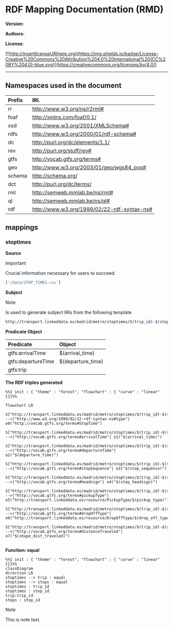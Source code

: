# RDF Mapping Documentation (RMD)

**Version:**

**Authors**:

**License**:

[![http://insertlicenseURIhere.org](https://img.shields.io/badge/License-Creative%20Commons%20Attribution%204.0%20International%20(CC%20BY%204.0)-blue.svg)](https://creativecommons.org/licenses/by/4.0/)

------


## **Namespaces used in the document**

| Prefix       |               IRI.                   |
| :----------- | :----------------------------------  |
| rr     | http://www.w3.org/ns/r2rml# |
| foaf     | http://xmlns.com/foaf/0.1/ |
| xsd     | http://www.w3.org/2001/XMLSchema# |
| rdfs     | http://www.w3.org/2000/01/rdf-schema# |
| dc     | http://purl.org/dc/elements/1.1/ |
| rev     | http://purl.org/stuff/rev# |
| gtfs     | http://vocab.gtfs.org/terms# |
| geo     | http://www.w3.org/2003/01/geo/wgs84_pos# |
| schema     | http://schema.org/ |
| dct     | http://purl.org/dc/terms/ |
| rml     | http://semweb.mmlab.be/ns/rml# |
| ql     | http://semweb.mmlab.be/ns/ql# |
| rdf     | http://www.w3.org/1999/02/22-rdf-syntax-ns# |


## mappings
### stoptimes
**Source**

> [!IMPORTANT]
> Crucial information necessary for users to succeed.

```bash
['/data/STOP_TIMES.csv']
```

**Subject**

>[!NOTE]
>Is used to generate subject IRIs from the following template

```bash
http://transport.linkeddata.es/madrid/metro/stoptimes/$(trip_id)-$(stop_id)-$(arrival_time)
```


**Predicate Object**

| Predicate |                Object                |
| :----------- | :----------------------------------  |
| gtfs:arrivalTime    | $(arrival_time) |
| gtfs:departureTime    | $(departure_time) |
| gtfs:trip |  |

**The RDF triples generated**


```mermaid
%%{ init : { "theme" : "forest", "flowchart" : { "curve" : "linear" }}}%%

flowchart LR
	S["http://transport.linkeddata.es/madrid/metro/stoptimes/$(trip_id)-$(stop_id)-$(arrival_time)"] -->|"http://www.w3.org/1999/02/22-rdf-syntax-ns#type"| o0("http://vocab.gtfs.org/terms#StopTime")
    S["http://transport.linkeddata.es/madrid/metro/stoptimes/$(trip_id)-$(stop_id)-$(arrival_time)"] -->|"http://vocab.gtfs.org/terms#arrivalTime"| o1("$(arrival_time)")
	S["http://transport.linkeddata.es/madrid/metro/stoptimes/$(trip_id)-$(stop_id)-$(arrival_time)"] -->|"http://vocab.gtfs.org/terms#departureTime"| o2("$(departure_time)")
	S["http://transport.linkeddata.es/madrid/metro/stoptimes/$(trip_id)-$(stop_id)-$(arrival_time)"] -->|"http://vocab.gtfs.org/terms#stopSequence"| o3("$(stop_sequence)")
	S["http://transport.linkeddata.es/madrid/metro/stoptimes/$(trip_id)-$(stop_id)-$(arrival_time)"] -->|"http://vocab.gtfs.org/terms#headsign"| o4("$(stop_headsign)")
	S["http://transport.linkeddata.es/madrid/metro/stoptimes/$(trip_id)-$(stop_id)-$(arrival_time)"] -->|"http://vocab.gtfs.org/terms#pickupType"| o5("http://transport.linkeddata.es/resource/PickupType/$(pickup_type)")
	S["http://transport.linkeddata.es/madrid/metro/stoptimes/$(trip_id)-$(stop_id)-$(arrival_time)"] -->|"http://vocab.gtfs.org/terms#dropOffType"| o6("http://transport.linkeddata.es/resource/DropOffType/$(drop_off_type)")
	S["http://transport.linkeddata.es/madrid/metro/stoptimes/$(trip_id)-$(stop_id)-$(arrival_time)"] -->|"http://vocab.gtfs.org/terms#distanceTraveled"| o7("$(shape_dist_traveled)")
    
```

**Function: equal**

```mermaid
%%{ init : { "theme" : "forest", "flowchart" : { "curve" : "linear" }}}%%
classDiagram
direction LR
stoptimes --> trip : equal
stoptimes --> stops : equal
stoptimes : trip_id
stoptimes : stop_id
trip:trip_id 
stops : stop_id

```


>[!NOTE]
>
>This is note text.


